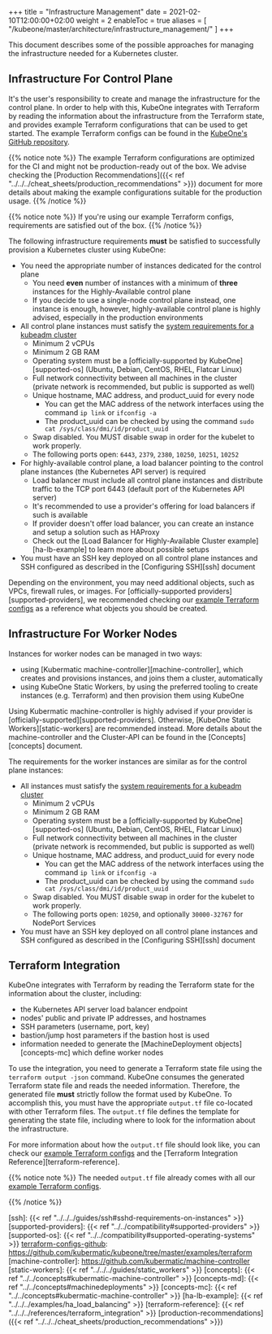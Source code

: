 +++
title = "Infrastructure Management"
date = 2021-02-10T12:00:00+02:00
weight = 2
enableToc = true
aliases = [
 "/kubeone/master/architecture/infrastructure_management/"
]
+++

This document describes some of the possible approaches for managing the 
infrastructure needed for a Kubernetes cluster.

## Infrastructure For Control Plane

It's the user's responsibility to create and manage the infrastructure for the
control plane. In order to help with this, KubeOne integrates with Terraform by
reading the information about the infrastructure from the Terraform state, and
provides example Terraform configurations that can be used to get started. The
example Terraform configs can be found in the [KubeOne's GitHub repository][terraform-configs-github].

{{% notice note %}}
The example Terraform configurations are optimized for the CI and might not
be production-ready out of the box. We advise checking the
[Production Recommendations]({{< ref "../../../cheat_sheets/production_recommendations" >}})
document for more details about making the example configurations suitable for
the production usage.
{{% /notice %}}

{{% notice note %}}
If you're using our example Terraform configs, requirements are satisfied
out of the box.
{{% /notice %}}

The following infrastructure requirements **must** be satisfied to successfully
provision a Kubernetes cluster using KubeOne:

* You need the appropriate number of instances dedicated for the control plane
  * You need **even** number of instances with a minimum of **three** instances
  for the Highly-Available control plane
  * If you decide to use a single-node control plane instead, one instance is
    enough, however, highly-available control plane is highly advised,
    especially in the production environments
* All control plane instances must satisfy the
  [system requirements for a kubeadm cluster][kubeadm-sysreq]
  * Minimum 2 vCPUs
  * Minimum 2 GB RAM
  * Operating system must be a [officially-supported by KubeOne][supported-os]
    (Ubuntu, Debian, CentOS, RHEL, Flatcar Linux)
  * Full network connectivity between all machines in the cluster
    (private network is recommended, but public is supported as well)
  * Unique hostname, MAC address, and product_uuid for every node
    * You can get the MAC address of the network interfaces using the command
    `ip link` or `ifconfig -a`
    * The product_uuid can be checked by using the command
     `sudo cat /sys/class/dmi/id/product_uuid`
  * Swap disabled. You MUST disable swap in order for the kubelet to work
    properly.
  * The following ports open: `6443`, `2379`, `2380`, `10250`, `10251`, `10252`
* For highly-available control plane, a load balancer pointing to the
  control plane instances (the Kubernetes API server) is required
  * Load balancer must include all control plane instances and distribute
    traffic to the TCP port 6443 (default port of the Kubernetes API server)
  * It's recommended to use a provider's offering for load balancers if such is
    available
  * If provider doesn't offer load balancer, you can create an instance and
    setup a solution such as HAProxy
  * Check out the [Load Balancer for Highly-Available Cluster example][ha-lb-example]
    to learn more about possible setups
* You must have an SSH key deployed on all control plane instances and
  SSH configured as described in the [Configuring SSH][ssh] document

Depending on the environment, you may need additional objects, such as VPCs,
firewall rules, or images. For [officially-supported
providers][supported-providers], we recommended checking our [example Terraform
configs][terraform-configs-github] as a reference what objects you should be
created.

## Infrastructure For Worker Nodes

Instances for worker nodes can be managed in two ways:

* using [Kubermatic machine-controller][machine-controller], which creates and
  provisions instances, and joins them a cluster, automatically
* using KubeOne Static Workers, by using the preferred tooling to create
  instances (e.g. Terraform) and then provision them using KubeOne

Using Kubermatic machine-controller is highly advised if your provider is
[officially-supported][supported-providers].
Otherwise, [KubeOne Static Workers][static-workers] are recommended instead.
More details about the machine-controller and the Cluster-API can be found in
the [Concepts][concepts] document.

The requirements for the worker instances are similar as for the control
plane instances:

* All instances must satisfy the
  [system requirements for a kubeadm cluster][kubeadm-sysreq]
  * Minimum 2 vCPUs
  * Minimum 2 GB RAM
  * Operating system must be a [officially-supported by KubeOne][supported-os]
    (Ubuntu, Debian, CentOS, RHEL, Flatcar Linux)
  * Full network connectivity between all machines in the cluster
    (private network is recommended, but public is supported as well)
  * Unique hostname, MAC address, and product_uuid for every node
    * You can get the MAC address of the network interfaces using the command
    `ip link` or `ifconfig -a`
    * The product_uuid can be checked by using the command
     `sudo cat /sys/class/dmi/id/product_uuid`
  * Swap disabled. You MUST disable swap in order for the kubelet to work
    properly.
  * The following ports open: `10250`, and optionally `30000-32767` for
    NodePort Services
* You must have an SSH key deployed on all control plane instances and
  SSH configured as described in the [Configuring SSH][ssh] document

## Terraform Integration

KubeOne integrates with Terraform by reading the Terraform state for the
information about the cluster, including:

* the Kubernetes API server load balancer endpoint
* nodes' public and private IP addresses, and hostnames
* SSH parameters (username, port, key)
* bastion/jump host parameters if the bastion host is used
* information needed to generate the [MachineDeployment objects][concepts-mc]
  which define worker nodes

To use the integration, you need to generate a Terraform state file using the
`terraform output -json` command. KubeOne consumes the generated Terraform
state file and reads the needed information. Therefore, the generated file
**must** strictly follow the format used by KubeOne. To accomplish this, you
must have the appropriate `output.tf` file co-located with other Terraform
files. The `output.tf` file defines the template for generating the state file, including where to look for the information about the infrastructure.

For more information about how the `output.tf` file should look like, you can
check our [example Terraform configs][terraform-configs-github] and the
[Terraform Integration Reference][terraform-reference].

{{% notice note %}}
The needed `output.tf` file already comes with all our
[example Terraform configs][terraform-configs-github].

[terraform-configs-github]: https://github.com/kubermatic/kubeone/tree/master/examples/terraform
{{% /notice %}}

[kubeadm-sysreq]: https://kubernetes.io/docs/setup/production-environment/tools/kubeadm/install-kubeadm/#before-you-begin
[ssh]: {{< ref "../../../guides/ssh#sshd-requirements-on-instances" >}}
[supported-providers]: {{< ref "../../compatibility#supported-providers" >}}
[supported-os]: {{< ref "../../compatibility#supported-operating-systems" >}}
[terraform-configs-github]: https://github.com/kubermatic/kubeone/tree/master/examples/terraform
[machine-controller]: https://github.com/kubermatic/machine-controller
[static-workers]: {{< ref "../../../guides/static_workers" >}}
[concepts]: {{< ref "../../concepts#kubermatic-machine-controller" >}}
[concepts-md]: {{< ref "../../concepts#machinedeployments" >}}
[concepts-mc]: {{< ref "../../concepts#kubermatic-machine-controller" >}}
[ha-lb-example]: {{< ref "../../../examples/ha_load_balancing" >}}
[terraform-reference]: {{< ref "../../../references/terraform_integration" >}}
[production-recommendations]({{< ref "../../../cheat_sheets/production_recommendations" >}})
